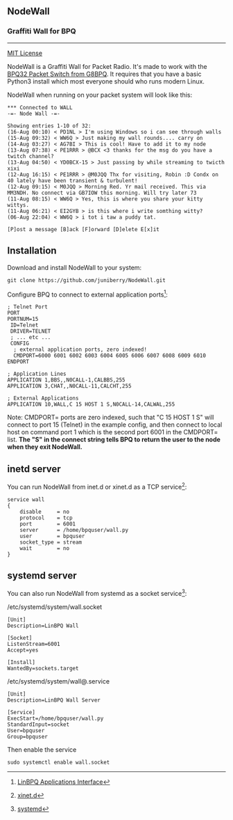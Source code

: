 ## NodeWall
### Graffiti Wall for BPQ
---
[MIT License](https://opensource.org/license/mit/)

NodeWall is a Graffiti Wall for Packet Radio.  It's made to work with the [BPQ32 Packet Switch from G8BPQ](https://www.cantab.net/users/john.wiseman/Documents/BPQ32.html).  It requires that you have a basic Python3 install which most everyone should who runs modern Linux.

NodeWall when running on your packet system will look like this:
```
*** Connected to WALL        
-=- Node Wall -=-

Showing entries 1-10 of 32:
(16-Aug 00:10) < PD1NL > I'm using Windows so i can see through walls
(15-Aug 09:32) < WW6Q > Just making my wall rounds.... carry on
(14-Aug 03:27) < AG7BI > This is cool! Have to add it to my node
(13-Aug 07:38) < PE1RRR > @BCX <3 thanks for the msg do you have a twitch channel?
(13-Aug 04:50) < YD0BCX-15 > Just passing by while streaming to twicth xixi
(12-Aug 16:15) < PE1RRR > @M0JQQ Thx for visiting, Robin :D Condx on 40 lately have been transient & turbulent!
(12-Aug 09:15) < M0JQQ > Morning Red. Yr mail received. This via MM3NDH. No connect via GB7IOW this morning. Will try later 73
(11-Aug 08:15) < WW6Q > Yes, this is where you share your kitty wittys.
(11-Aug 06:21) < EI2GYB > is this where i write somthing witty?
(06-Aug 22:04) < WW6Q > i tot i taw a puddy tat.

[P]ost a message [B]ack [F]orward [D]elete E[x]it
```

## Installation
Download and install NodeWall to your system:
```
git clone https://github.com/juniberry/NodeWall.git
```

Configure BPQ to connect to external application ports[^1]:
```
; Telnet Port
PORT
PORTNUM=15
 ID=Telnet
 DRIVER=TELNET
 ; ... etc ...
 CONFIG
  ; external application ports, zero indexed!
  CMDPORT=6000 6001 6002 6003 6004 6005 6006 6007 6008 6009 6010
ENDPORT

; Application Lines
APPLICATION 1,BBS,,N0CALL-1,CALBBS,255
APPLICATION 3,CHAT,,N0CALL-11,CALCHT,255

; External Applications
APPLICATION 10,WALL,C 15 HOST 1 S,N0CALL-14,CALWAL,255
```
Note: CMDPORT= ports are zero indexed, such that "C 15 HOST 1 S" will connect to port 15 (Telnet) in the example config, and then connect to local host on command port 1 which is the second port 6001 in the CMDPORT= list.
**The "S" in the connect string tells BPQ to return the user to the node when they exit NodeWall.**

## inetd server
You can run NodeWall from inet.d or xinet.d as a TCP service[^2]:
```
service wall
{
	disable		= no
	protocol	= tcp
	port		= 6001
	server		= /home/bpquser/wall.py
	user		= bpquser
	socket_type	= stream
	wait		= no
}
```

## systemd server
You can also run NodeWall from systemd as a socket service[^3]:

/etc/systemd/system/wall.socket
```
[Unit]
Description=LinBPQ Wall

[Socket]
ListenStream=6001
Accept=yes

[Install]
WantedBy=sockets.target
```

/etc/systemd/system/wall@.service
```
[Unit]
Description=LinBPQ Wall Server

[Service]
ExecStart=/home/bpquser/wall.py
StandardInput=socket
User=bpquser
Group=bpquser
```
Then enable the service

```
sudo systemctl enable wall.socket
```
[^1]: [LinBPQ Applications Interface](https://www.cantab.net/users/john.wiseman/Documents/LinBPQ%20Applications%20Interface.html)
[^2]: [xinet.d](https://en.wikipedia.org/wiki/Xinetd)
[^3]: [systemd](https://en.wikipedia.org/wiki/Systemd)
